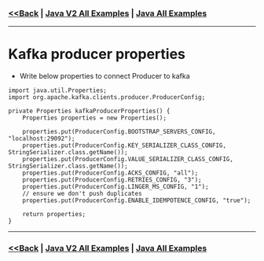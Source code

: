 ### [<<Back](../README.md) | [Java V2 All Examples](https://github.com/avinashbabudonthu/java/blob/master/java-v2/README.md) | [Java All Examples](https://github.com/avinashbabudonthu/java/blob/master/README.md)
------
# Kafka producer properties
* Write below properties to connect Producer to kafka
```
import java.util.Properties;
import org.apache.kafka.clients.producer.ProducerConfig;

private Properties kafkaProducerProperties() {
	Properties properties = new Properties();

	properties.put(ProducerConfig.BOOTSTRAP_SERVERS_CONFIG, "localhost:29092");
	properties.put(ProducerConfig.KEY_SERIALIZER_CLASS_CONFIG, StringSerializer.class.getName());
	properties.put(ProducerConfig.VALUE_SERIALIZER_CLASS_CONFIG, StringSerializer.class.getName());
	properties.put(ProducerConfig.ACKS_CONFIG, "all");
	properties.put(ProducerConfig.RETRIES_CONFIG, "3");
	properties.put(ProducerConfig.LINGER_MS_CONFIG, "1");
	// ensure we don't push duplicates
	properties.put(ProducerConfig.ENABLE_IDEMPOTENCE_CONFIG, "true");

	return properties;
}
```
------
### [<<Back](../README.md) | [Java V2 All Examples](https://github.com/avinashbabudonthu/java/blob/master/java-v2/README.md) | [Java All Examples](https://github.com/avinashbabudonthu/java/blob/master/README.md)